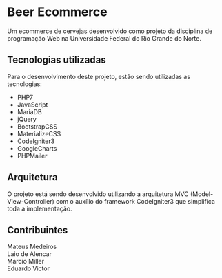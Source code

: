 # Beer Ecommerce

Um ecommerce de cervejas desenvolvido como projeto da disciplina de programação Web na Universidade Federal do 
Rio Grande do Norte.

## Tecnologias utilizadas
Para o desenvolvimento deste projeto, estão sendo utilizadas as tecnologias:

* PHP7  
* JavaScript  
* MariaDB  
* jQuery  
* BootstrapCSS  
* MaterializeCSS  
* CodeIgniter3 
* GoogleCharts  
* PHPMailer

## Arquitetura

O projeto está sendo desenvolvido utilizando a arquitetura MVC (Model-View-Controller) com o auxílio do framework CodeIgniter3 que simplifica toda a implementação.

## Contribuintes

Mateus Medeiros  
Laio de Alencar  
Marcio Miller  
Eduardo Victor  
